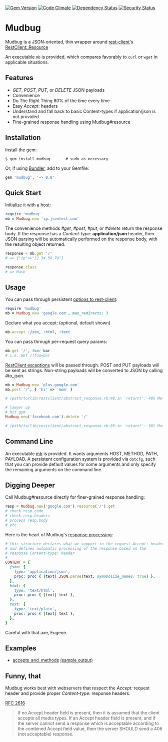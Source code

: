 [![Gem Version](https://badge.fury.io/rb/mudbug.svg)](http://badge.fury.io/rb/mudbug)
[![Code Climate](https://codeclimate.com/github/rickhull/mudbug/badges/gpa.svg)](https://codeclimate.com/github/rickhull/mudbug)
[![Dependency Status](https://gemnasium.com/rickhull/mudbug.svg)](https://gemnasium.com/rickhull/mudbug)
[![Security Status](https://hakiri.io/github/rickhull/mudbug/master.svg)](https://hakiri.io/github/rickhull/mudbug/master)

Mudbug
=======
Mudbug is a JSON-oriented, thin wrapper around [rest-client](https://github.com/rest-client/rest-client)'s [RestClient::Resource](https://github.com/rest-client/rest-client#usage-activeresource-style)

An executable `mb` is provided, which compares favorably to `curl` or `wget` in applicable situations.

Features
--------
* *GET*, *POST*, *PUT*, or *DELETE* JSON payloads
* Convenience
* Do The Right Thing 80% of the time every time
* Easy *Accept:* headers
* Understand and fall back to basic Content-types if application/json is not provided
* Fine-grained response handling using Mudbug#resource

Installation
------------
Install the gem:
```
$ gem install mudbug       # sudo as necessary
```
Or, if using [Bundler](http://bundler.io/), add to your Gemfile:
```ruby
gem 'mudbug', '~> 0.8'
```

Quick Start
-----------
Initialize it with a host:

```ruby
require 'mudbug'
mb = Mudbug.new 'ip.jsontest.com'
```

The convenience methods *#get*, *#post*, *#put*, or *#delete* return the response body.  If the response has a *Content-type:* **application/json** header, then JSON parsing will be automatically performed on the response body, with the resulting object returned.

```ruby
response = mb.get '/'
# => {"ip"=>"12.34.56.78"}

response.class
# => Hash
```

Usage
-----
You can pass through persistent [options to rest-client](https://github.com/rest-client/rest-client/blob/master/lib/restclient/request.rb):

```ruby
require 'mudbug'
mb = Mudbug.new 'google.com', max_redirects: 3
```

Declare what you accept: (optional, default shown)

```ruby
mb.accept :json, :html, :text
```

You can pass through per-request query params:

```ruby
mb.get '/', foo: bar
# i.e. GET /?foo=bar
```

[RestClient exceptions](https://github.com/rest-client/rest-client/blob/master/lib/restclient/exceptions.rb) will be passed through.  POST and PUT payloads will be sent as strings.  Non-string payloads will be converted to JSON by calling #to_json.

```ruby
mb = Mudbug.new 'plus.google.com'
mb.post '/', { 'hi' => 'mom' }

# /path/to/lib/restclient/abstract_response.rb:48:in `return!': 405 Method Not Allowed (RestClient::MethodNotAllowed)

# lawyer up
# hit gym
Mudbug.new('facebook.com').delete '/'

# /path/to/lib/restclient/abstract_response.rb:39:in `return!': 301 Moved Permanently (RestClient::MovedPermanently)
```

Command Line
------------
An executable [mb](https://github.com/rickhull/mudbug/blob/master/bin/mb) is provided.  It wants arguments HOST, METHOD, PATH, PAYLOAD.  A persistent configuration system is provided via `dotcfg`, such that you can provide default values for some arguments and only specify the remaining arguments on the command line.

Digging Deeper
--------------
Call Mudbug#resource directly for finer-grained response handling:

```ruby
resp = Mudbug.new('google.com').resource('/').get
# check resp.code
# check resp.headers
# process resp.body
# etc.
```

Here is the heart of Mudbug's [response processing](https://github.com/rickhull/mudbug/blob/master/lib/mudbug.rb#L51):

```ruby
# this structure declares what we support in the request Accept: header
# and defines automatic processing of the response based on the
# response Content-type: header
#
CONTENT = {
  json: {
    type: 'application/json',
    proc: proc { |text| JSON.parse(text, symobolize_names: true) },
  },
  html: {
    type: 'text/html',
    proc: proc { |text| text },
  },
  text: {
    type: 'text/plain',
    proc: proc { |text| text },
  },
}
```

Careful with that axe, Eugene.

Examples
--------
* [accepts_and_methods](https://github.com/rickhull/mudbug/blob/master/examples/accepts_and_methods.rb) [(sample output)](https://github.com/rickhull/mudbug/blob/master/examples/accepts_and_methods.txt)

Funny, that
-----------
Mudbug works best with webservers that respect the *Accept:* request header and provide proper *Content-type:* response headers.

[RFC 2616](http://www.w3.org/Protocols/rfc2616/rfc2616-sec14.html)

> If no Accept header field is present, then it is assumed that the client accepts all media types. If an Accept header field is present, and if the server cannot send a response which is acceptable according to the combined Accept field value, then the server SHOULD send a 406 (not acceptable) response.
